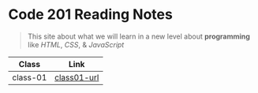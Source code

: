 # Code 201 Reading Notes

> This site about what we will learn in a new level about **programming** like *HTML*, *CSS*, & *JavaScript* 

| Class | Link |
| ----- | ---- |
| class-01 | [class01-url](https://esraamamoun.github.io/reading-notes/class-01) |
